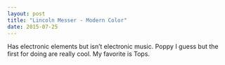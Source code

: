 ```yaml
---
layout: post
title: "Lincoln Messer - Modern Color"
date: 2015-07-25
---
```


Has electronic elements but isn’t electronic music. Poppy I guess but the first
for doing are really cool. My favorite is Tops.
